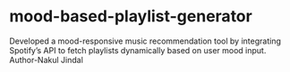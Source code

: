 # mood-based-playlist-generator
Developed a mood-responsive music recommendation tool by integrating Spotify’s API to fetch playlists dynamically  based on user mood input.
Author-Nakul Jindal
